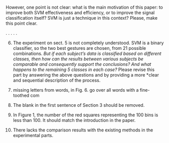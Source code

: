 

However, one point is not clear: what is the main motivation of this paper: to improve both SVM effectiveness and efficiency, or to improve the signal classification itself? SVM is just a technique in this context? Please, make this point clear.


.
.
.
.
.

6.	The experiment on sect. 5 is not completely understood. SVM is a binary classifier, so the two best gestures are chosen, from 21 possible combinations. *But if each subject’s data is classified based on different classes, then how can the results between various subjects be comparable and consequently support the conclusions? And what happens to the remaining 5 classes in each case?* Please revise this part by answering the above questions and by providing a more *clear and sequential description of the process. 

1. missing letters from words, in Fig. 6.    go over all words with a fine-toothed com

1. The blank in the first sentence of Section 3 should be removed. 

2. In Figure 1, the number of the red squares representing the 100 bins is less than 100. It should match the introduction in the paper. 

3. There lacks the comparison results with the existing methods in the experimental parts.